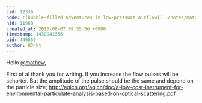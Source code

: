 ```yaml
---
cid: 12336
node: ![bubble-filled adventures in low-pressure airflow](../notes/mathew/06-10-2015/bubble-filled-adventures-in-low-pressure-airflow)
nid: 11968
created_at: 2015-08-07 09:55:56 +0000
timestamp: 1438941356
uid: 446859
author: H3nkt
---
```


Hello [@mathew](/profile/mathew),

First of al thank you for writing.
If you increase the flow pulses will be schorter.
But the amplitude of the pulse should  be the same and depend on the particle size;
http://aqicn.org/aqicn/doc/a-low-cost-instrument-for-environmental-particulate-analysis-based-on-optical-scattering.pdf
